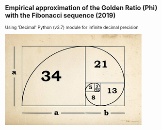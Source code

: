## Empirical approximation of the Golden Ratio (Phi) with the Fibonacci sequence (2019)
Using 'Decimal' Python (v3.7) module for infinite decimal precision


<img src="Fibonacci-Golden-ratio.jpg" alt="Fibonacci"
	width="450" height="300" />
